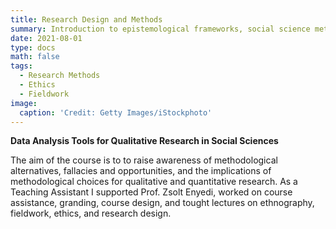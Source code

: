 ```yaml
---
title: Research Design and Methods
summary: Introduction to epistemological frameworks, social science methodological tools and fundamental criteria of research design.
date: 2021-08-01
type: docs
math: false
tags:
  - Research Methods
  - Ethics
  - Fieldwork
image:
  caption: 'Credit: Getty Images/iStockphoto'
---
```


**Data Analysis Tools for Qualitative Research in Social Sciences**

The aim of the course is to to raise awareness of methodological alternatives, fallacies and opportunities, and the implications of methodological choices for qualitative and quantitative research. As a Teaching Assistant I supported Prof. Zsolt Enyedi, worked on course assistance, granding, course design, and tought lectures on ethnography, fieldwork, ethics, and research design.
